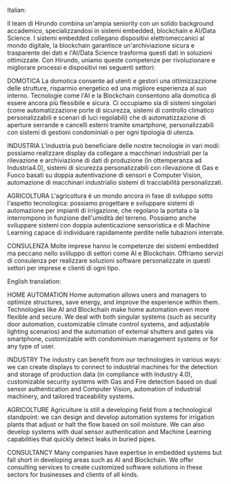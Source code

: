 Italian:

Il team di Hirundo combina un'ampia seniority con un solido background accademico, specializzandosi in sistemi embedded, blockchain e AI/Data Science. I sistemi embedded collegano dispositivi elettromeccanici al mondo digitale, la blockchain garantisce un'archiviazione sicura e trasparente dei dati e l'AI/Data Science trasforma questi dati in soluzioni ottimizzate. Con Hirundo, uniamo queste competenze per rivoluzionare e migliorare processi e dispositivi nei seguenti settori:

DOMOTICA
La domotica consente ad utenti e gestori una ottimizzazzione delle strutture, risparmio energetico ed una migliore esperienza al suo interno. Tecnologie come l'AI e la Blockchain consentono alla domotica di essere ancora più flessibile e sicura. Ci occupiamo sia di sistemi singolari (come automatizzazione porte di sicurezza, sistemi di controllo climatico personalizzabili e scenari di luci regolabili) che di automatizzazione di aperture serrande e cancelli esterni tramite smartphone, personalizzabili con sistemi di gestioni condominiali o per ogni tipologia di utenza.

INDUSTRIA
L'industria può beneficiare delle nostre tecnologie in vari modi: possiamo realizzare display da collegare a macchinari industriali per la rilevazione e archiviazione di dati di produzione (in ottemperanza ad Industria4.0), sistemi di sicurezza personalizzabili con rilevazione di Gas e Fuoco basati su doppia autentivazione di sensori e Computer Vision, automazione di macchinari industrialio sistemi di tracciabilità personalizzati.

AGRICOLTURA
L'agricoltura è un mondo ancora in fase di sviluppo sotto l'aspetto tecnologica: possiamo progettare e sviluppare sistemi di automazione per impianti di irrigazione, che regolano la portata o la interrompono in funzione dell'umidità del terreno. Possiamo anche sviluppare sistemi con doppia autenticazione sensoristica e di Machine Learning capace di individuare rapidamente perdite nelle tubazioni interrate.

CONSULENZA
Molte imprese hanno le competenze dei sistemi embedded ma peccano nello sviiluppo di settori come AI e Blockchain. Offriamo servizi di consulenza per realizzare soluzioni software personalizzate in questi settori per imprese e clienti di ogni tipo.

English translation:

HOME AUTOMATION
Home automation allows users and managers to optimize structures, save energy, and improve the experience within them. Technologies like AI and Blockchain make home automation even more flexible and secure. We deal with both singular systems (such as security door automation, customizable climate control systems, and adjustable lighting scenarios) and the automation of external shutters and gates via smartphone, customizable with condominium management systems or for any type of user.

INDUSTRY
The industry can benefit from our technologies in various ways: we can create displays to connect to industrial machines for the detection and storage of production data (in compliance with Industry 4.0), customizable security systems with Gas and Fire detection based on dual sensor authentication and Computer Vision, automation of industrial machinery, and tailored traceability systems.

AGRICOLTURE
Agriculture is still a developing field from a technological standpoint: we can design and develop automation systems for irrigation plants that adjust or halt the flow based on soil moisture. We can also develop systems with dual sensor authentication and Machine Learning capabilities that quickly detect leaks in buried pipes.

CONSULTANCY
Many companies have expertise in embedded systems but fall short in developing areas such as AI and Blockchain. We offer consulting services to create customized software solutions in these sectors for businesses and clients of all kinds.
